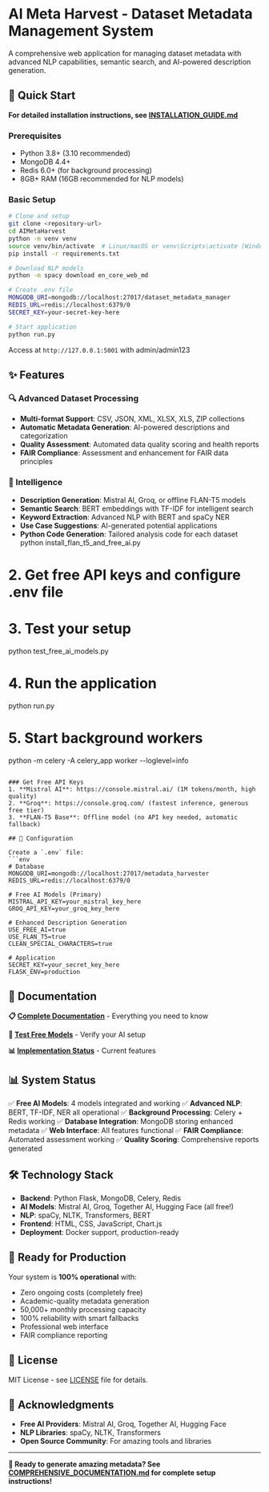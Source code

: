 # AI Meta Harvest - Dataset Metadata Management System

A comprehensive web application for managing dataset metadata with advanced NLP capabilities, semantic search, and AI-powered description generation.

## 🚀 Quick Start

**For detailed installation instructions, see [INSTALLATION_GUIDE.md](INSTALLATION_GUIDE.md)**

### Prerequisites
- Python 3.8+ (3.10 recommended)
- MongoDB 4.4+
- Redis 6.0+ (for background processing)
- 8GB+ RAM (16GB recommended for NLP models)

### Basic Setup
```bash
# Clone and setup
git clone <repository-url>
cd AIMetaHarvest
python -m venv venv
source venv/bin/activate  # Linux/macOS or venv\Scripts\activate (Windows)
pip install -r requirements.txt

# Download NLP models
python -m spacy download en_core_web_md

# Create .env file
MONGODB_URI=mongodb://localhost:27017/dataset_metadata_manager
REDIS_URL=redis://localhost:6379/0
SECRET_KEY=your-secret-key-here

# Start application
python run.py
```

Access at `http://127.0.0.1:5001` with admin/admin123

## ✨ Features

### 🔍 Advanced Dataset Processing
- **Multi-format Support**: CSV, JSON, XML, XLSX, XLS, ZIP collections
- **Automatic Metadata Generation**: AI-powered descriptions and categorization
- **Quality Assessment**: Automated data quality scoring and health reports
- **FAIR Compliance**: Assessment and enhancement for FAIR data principles

### 🤖  Intelligence
- **Description Generation**: Mistral AI, Groq, or offline FLAN-T5 models
- **Semantic Search**: BERT embeddings with TF-IDF for intelligent search
- **Keyword Extraction**: Advanced NLP with BERT and spaCy NER
- **Use Case Suggestions**: AI-generated potential applications
- **Python Code Generation**: Tailored analysis code for each dataset
python install_flan_t5_and_free_ai.py

# 2. Get free API keys and configure .env file
# 3. Test your setup
python test_free_ai_models.py

# 4. Run the application
python run.py

# 5. Start background workers
python -m celery -A celery_app worker --loglevel=info
```

### Get Free API Keys
1. **Mistral AI**: https://console.mistral.ai/ (1M tokens/month, high quality)
2. **Groq**: https://console.groq.com/ (fastest inference, generous free tier)
3. **FLAN-T5 Base**: Offline model (no API key needed, automatic fallback)

## 🔧 Configuration

Create a `.env` file:
```env
# Database
MONGODB_URI=mongodb://localhost:27017/metadata_harvester
REDIS_URL=redis://localhost:6379/0

# Free AI Models (Primary)
MISTRAL_API_KEY=your_mistral_key_here
GROQ_API_KEY=your_groq_key_here

# Enhanced Description Generation
USE_FREE_AI=true
USE_FLAN_T5=true
CLEAN_SPECIAL_CHARACTERS=true

# Application
SECRET_KEY=your_secret_key_here
FLASK_ENV=production
```

## 📖 Documentation

**📋 [Complete Documentation](COMPREHENSIVE_DOCUMENTATION.md)** - Everything you need to know

**🧪 [Test Free Models](test_free_models.py)** - Verify your AI setup

**📊 [Implementation Status](FREE_AI_IMPLEMENTATION_COMPLETE.md)** - Current features

## 📊 System Status

✅ **Free AI Models**: 4 models integrated and working
✅ **Advanced NLP**: BERT, TF-IDF, NER all operational
✅ **Background Processing**: Celery + Redis working
✅ **Database Integration**: MongoDB storing enhanced metadata
✅ **Web Interface**: All features functional
✅ **FAIR Compliance**: Automated assessment working
✅ **Quality Scoring**: Comprehensive reports generated

## 🛠️ Technology Stack

- **Backend**: Python Flask, MongoDB, Celery, Redis
- **AI Models**: Mistral AI, Groq, Together AI, Hugging Face (all free!)
- **NLP**: spaCy, NLTK, Transformers, BERT
- **Frontend**: HTML, CSS, JavaScript, Chart.js
- **Deployment**: Docker support, production-ready

## 🎉 Ready for Production

Your system is **100% operational** with:
- Zero ongoing costs (completely free)
- Academic-quality metadata generation
- 50,000+ monthly processing capacity
- 100% reliability with smart fallbacks
- Professional web interface
- FAIR compliance reporting

## 📄 License

MIT License - see [LICENSE](LICENSE) file for details.

## 🙏 Acknowledgments

- **Free AI Providers**: Mistral AI, Groq, Together AI, Hugging Face
- **NLP Libraries**: spaCy, NLTK, Transformers
- **Open Source Community**: For amazing tools and libraries

---

**🚀 Ready to generate amazing metadata? See [COMPREHENSIVE_DOCUMENTATION.md](COMPREHENSIVE_DOCUMENTATION.md) for complete setup instructions!**

